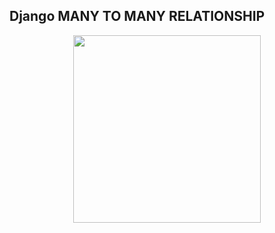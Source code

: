 ## Django MANY TO MANY RELATIONSHIP
<p align="center"><img src="https://static.djangoproject.com/img/logos/django-logo-negative.png" height="300"></p>